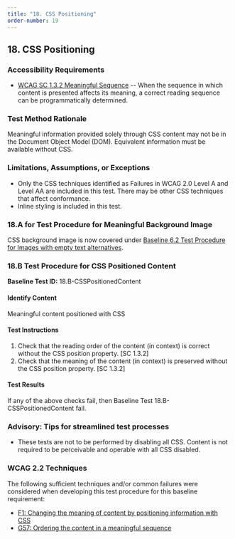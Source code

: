 ```yaml
---
title: "18. CSS Positioning"
order-number: 19
---
```

## 18. CSS Positioning

### Accessibility Requirements

-   [WCAG SC 1.3.2 Meaningful Sequence](https://www.w3.org/WAI/WCAG22/Understanding/meaningful-sequence) -- When the sequence in which content is presented affects its meaning, a correct reading sequence can be programmatically determined.

### Test Method Rationale

Meaningful information provided solely through CSS content may not be in the Document Object Model (DOM). Equivalent information must be available without CSS.

### Limitations, Assumptions, or Exceptions

-   Only the CSS techniques identified as Failures in WCAG 2.0 Level A and Level AA are included in this test. There may be other CSS techniques that affect conformance.
-   Inline styling is included in this test.

### 18.A for Test Procedure for Meaningful Background Image 
CSS background image is now covered under [Baseline 6.2 Test Procedure for Images with empty text alternatives](../06Images/#62-test-procedure-for-images-with-empty-text-alternative). 

### 18.B Test Procedure for CSS Positioned Content

**Baseline Test ID:** 18.B-CSSPositionedContent
#### Identify Content
<p id="18BIC">Meaningful content positioned with CSS</p>

#### Test Instructions
<ol id="18BTI">
    <li id="18BTI-1">Check that the reading order of the content (in context) is correct without the CSS position property. [SC 1.3.2]</li>
    <li id="18BTI-2">Check that the meaning of the content (in context) is preserved without the CSS position property. [SC 1.3.2]</li>
</ol>

#### Test Results
<p id="18BTR">If any of the above checks fail, then Baseline Test 18.B-CSSPositionedContent fail.</p>

### Advisory: Tips for streamlined test processes
- These tests are not to be performed by disabling all CSS. Content is not required to be perceivable and operable with all CSS disabled.

### WCAG 2.2 Techniques

The following sufficient techniques and/or common failures were considered when developing this test procedure for this baseline requirement:

-   [F1: Changing the meaning of content by positioning information with CSS](https://www.w3.org/WAI/WCAG22/Techniques/failures/F1)
-   [G57: Ordering the content in a meaningful sequence](https://www.w3.org/WAI/WCAG22/Techniques/general/G57)

